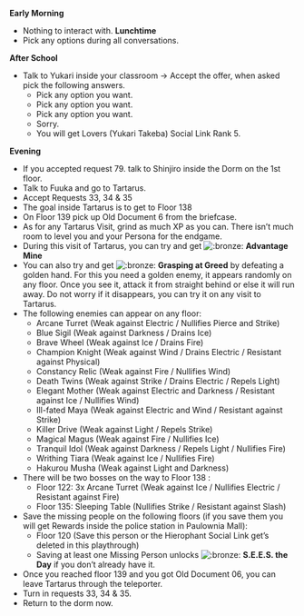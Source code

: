 **Early Morning**

- Nothing to interact with.
  **Lunchtime**
- Pick any options during all conversations.

**After School**

- Talk to Yukari inside your classroom -> Accept the offer, when asked pick the following answers.
  - Pick any option you want.
  - Pick any option you want.
  - Pick any option you want.
  - Sorry.
  - You will get Lovers (Yukari Takeba) Social Link Rank 5.

**Evening**

- If you accepted request 79. talk to Shinjiro inside the Dorm on the 1st floor.
- Talk to Fuuka and go to Tartarus.
- Accept Requests 33, 34 & 35
- The goal inside Tartarus is to get to Floor 138
- On Floor 139 pick up Old Document 6 from the briefcase.
- As for any Tartarus Visit, grind as much XP as you can. There isn’t much room to level you and your Persona for the endgame.
- During this visit of Tartarus, you can try and get ![:bronze:](https://www.powerpyx.com/wp-includes/images/smilies/bronze.png) **Advantage Mine**
- You can also try and get ![:bronze:](https://www.powerpyx.com/wp-includes/images/smilies/bronze.png) **Grasping at Greed** by defeating a golden hand. For this you need a golden enemy, it appears randomly on any floor. Once you see it, attack it from straight behind or else it will run away. Do not worry if it disappears, you can try it on any visit to Tartarus.
- The following enemies can appear on any floor:
  - Arcane Turret (Weak against Electric / Nullifies Pierce and Strike)
  - Blue Sigil (Weak against Darkness / Drains Ice)
  - Brave Wheel (Weak against Ice / Drains Fire)
  - Champion Knight (Weak against Wind / Drains Electric / Resistant against Physical)
  - Constancy Relic (Weak against Fire / Nullifies Wind)
  - Death Twins (Weak against Strike / Drains Electric / Repels Light)
  - Elegant Mother (Weak against Electric and Darkness / Resistant against Ice / Nullifies Wind)
  - Ill-fated Maya (Weak against Electric and Wind / Resistant against Strike)
  - Killer Drive (Weak against Light / Repels Strike)
  - Magical Magus (Weak against Fire / Nullifies Ice)
  - Tranquil Idol (Weak against Darkness / Repels Light / Nullifies Fire)
  - Writhing Tiara (Weak against Ice / Nullifies Fire)
  - Hakurou Musha (Weak against Light and Darkness)
- There will be two bosses on the way to Floor 138 :
  - Floor 122: 3x Arcane Turret (Weak against Ice / Nullifies Electric / Resistant against Fire)
  - Floor 135: Sleeping Table (Nullifies Strike / Resistant against Slash)
- Save the missing people on the following floors (if you save them you will get Rewards inside the police station in Paulownia Mall):
  - Floor 120 (Save this person or the Hierophant Social Link get’s deleted in this playthrough)
  - Saving at least one Missing Person unlocks ![:bronze:](https://www.powerpyx.com/wp-includes/images/smilies/bronze.png) **S.E.E.S. the Day** if you don’t already have it.
- Once you reached floor 139 and you got Old Document 06, you can leave Tartarus through the teleporter.
- Turn in requests 33, 34 & 35.
- Return to the dorm now.
